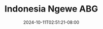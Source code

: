 --- 
title: "Indonesia Ngewe ABG"
description: "nonton   Indonesia Ngewe ABG   durasi panjang new"
date: 2024-10-11T02:51:21-08:00
file_code: "8tjgu0xrdjfx"
draft: false
cover: "hc6n8mt2ipfr2vb8.jpg"
tags: ["Indonesia", "Ngewe", "ABG", "bokep-indo", "bokep-viral", "bokep-ig"]
length: 401
fld_id: "1413979"
foldername: "adik kakak ewe manja"
categories: ["adik kakak ewe manja"]
views: 45
---